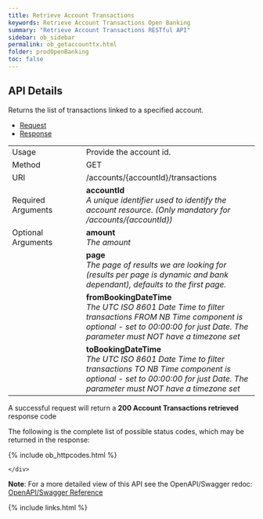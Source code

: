 ```yaml
---
title: Retrieve Account Transactions
keywords: Retrieve Account Transactions Open Banking 
summary: "Retrieve Account Transactions RESTful API"
sidebar: ob_sidebar
permalink: ob_getaccounttx.html
folder: prodOpenBanking
toc: false
---
```


## API Details

Returns the list of transactions linked to a specified account.


<ul id="profileTabs" class="nav nav-tabs">
    <li class="active"><a href="#profile" data-toggle="tab">Request</a></li>
    <li><a href="#about" data-toggle="tab">Response</a></li>
   
</ul>
  <div class="tab-content">
<div role="tabpanel" class="tab-pane active" id="profile">


  <table>
<colgroup>
<col width="30%" />
<col width="90%" />
</colgroup>

<tbody>
<tr>
<td markdown="span">Usage</td>
<td markdown="span">Provide the account id. </td>
</tr>
<tr>
<td markdown="span">Method</td>
<td markdown="span"><span class="label label-success">GET </span>
</td>
</tr>
<tr>
<td markdown="span">URI</td>
<td markdown="span">/accounts/{accountId}/transactions
</td>
</tr>
<tr>
<td markdown="span">Required Arguments</td>
<td markdown="span"><b>accountId</b>
<br/><i>A unique identifier used to identify the account resource. (Only mandatory for /accounts/{accountId}) </i>
</td>
</tr>

<tr>
<td markdown="span">Optional Arguments</td>
<td markdown="span"><b>amount</b>
<br/><i>The amount</i>
</td>
</tr>
<tr>
<td markdown="span"></td>
<td markdown="span"><b>page</b>
<br/><i>The page of results we are looking for (results per page is dynamic and bank dependant), defaults to the first page.</i>
</td>
</tr>
<tr>
<td markdown="span"></td>
<td markdown="span"><b>fromBookingDateTime</b>
<br/><i>The UTC ISO 8601 Date Time to filter transactions FROM NB Time component is optional - set to 00:00:00 for just Date. The parameter must NOT have a timezone set</i>
</td>
</tr>
<tr>
<td markdown="span"></td>
<td markdown="span"><b>toBookingDateTime</b> 
<br/><i>The UTC ISO 8601 Date Time to filter transactions TO NB Time component is optional - set to 00:00:00 for just Date. The parameter must NOT have a timezone set</i>
</td>
</tr>
</tbody>
</table>



</div>

<div role="tabpanel" class="tab-pane" id="about">
<p>A successful request will return a <b>200 Account Transactions retrieved</b> response code</p>
<p>The following is the complete list of possible status codes, which may be returned in the response:</p>
    {% include ob_httpcodes.html %}
    
 
    </div>


</div>

<p><b>Note</b>: For a more detailed view of this API see the OpenAPI/Swagger redoc: <a href="https://sentenial.github.io/open-banking-swagger/docs/redoc.html#operation/getAccountTransactionsUsingGET" target = "_blank"><i class="fa fa-cogs"></i> OpenAPI/Swagger Reference</a> </p>

{% include links.html %}
